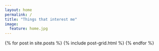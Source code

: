```yaml
---
layout: home
permalink: /
title: "Things that interest me"
image:
  feature: home.jpg
---
```


<div class="tiles">
{% for post in site.posts %}
	{% include post-grid.html %}
{% endfor %}
</div><!-- /.tiles -->
